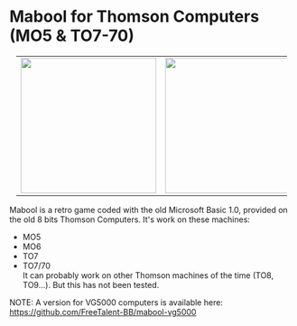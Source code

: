 # Mabool for Thomson Computers (MO5 & TO7-70)
<table style="position:relative; width:50vw; margin-left:auto; margin-right: auto;border: none;">
<tr>
<td width="50%">
<img src="https://user-images.githubusercontent.com/11832290/182209818-ee2c1893-b31e-41f7-8ade-800611060591.png" style="position:relative;width:25vw;display:inline-block">
</td>
<td width="50%">
<img src="https://user-images.githubusercontent.com/11832290/182210624-89870ca2-00d4-422b-a906-6ff52c59ea59.png" style="position:relative;width:25vw;display:inline-block">
</td>
</tr>
</table>

Mabool is a retro game coded with the old Microsoft Basic 1.0, provided on the old 8 bits Thomson Computers.
It's work on these machines:
- MO5
- MO6
- TO7
- TO7/70<br>
It can probably work on other Thomson machines of the time (TO8, TO9...). But this has not been tested.

NOTE: A version for VG5000 computers is available here: https://github.com/FreeTalent-BB/mabool-vg5000
